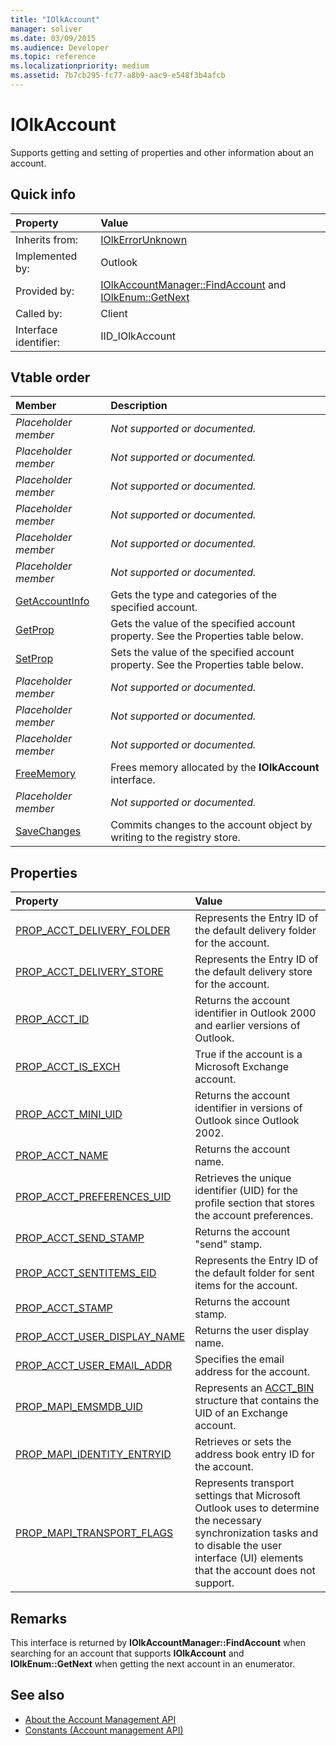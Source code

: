 ```yaml
---
title: "IOlkAccount"
manager: soliver
ms.date: 03/09/2015
ms.audience: Developer
ms.topic: reference
ms.localizationpriority: medium
ms.assetid: 7b7cb295-fc77-a8b9-aac9-e548f3b4afcb
---
```


# IOlkAccount

Supports getting and setting of properties and other information about an account.
  
## Quick info

|Property |Value |
|:-----|:-----|
|Inherits from:  <br/> |[IOlkErrorUnknown](iolkerrorunknown.md) <br/> |
|Implemented by:  <br/> |Outlook  <br/> |
|Provided by:  <br/> |[IOlkAccountManager::FindAccount](iolkaccountmanager-findaccount.md) and [IOlkEnum::GetNext](iolkenum-getnext.md) <br/> |
|Called by:  <br/> |Client  <br/> |
|Interface identifier:  <br/> |IID_IOlkAccount  <br/> |
   
## Vtable order

|Member |Description |
|:-----|:-----|
| *Placeholder member*  <br/> | *Not supported or documented.*  <br/> |
| *Placeholder member*  <br/> | *Not supported or documented.*  <br/> |
| *Placeholder member*  <br/> | *Not supported or documented.*  <br/> |
| *Placeholder member*  <br/> | *Not supported or documented.*  <br/> |
| *Placeholder member*  <br/> | *Not supported or documented.*  <br/> |
| *Placeholder member*  <br/> | *Not supported or documented.*  <br/> |
|[GetAccountInfo](iolkaccount-getaccountinfo.md) <br/> |Gets the type and categories of the specified account. |
|[GetProp](iolkaccount-getprop.md) <br/> |Gets the value of the specified account property. See the Properties table below. |
|[SetProp](iolkaccount-setprop.md) <br/> |Sets the value of the specified account property. See the Properties table below. |
| *Placeholder member*  <br/> | *Not supported or documented.*  <br/> |
| *Placeholder member*  <br/> | *Not supported or documented.*  <br/> |
| *Placeholder member*  <br/> | *Not supported or documented.*  <br/> |
|[FreeMemory](iolkaccount-freememory.md) <br/> |Frees memory allocated by the **IOlkAccount** interface. |
| *Placeholder member*  <br/> | *Not supported or documented.*  <br/> |
|[SaveChanges](iolkaccount-savechanges.md) <br/> |Commits changes to the account object by writing to the registry store. |
   
## Properties

|Property |Value |
|:-----|:-----|
|[PROP_ACCT_DELIVERY_FOLDER](prop_acct_delivery_folder.md) <br/> |Represents the Entry ID of the default delivery folder for the account. |
|[PROP_ACCT_DELIVERY_STORE](prop_acct_delivery_store.md) <br/> |Represents the Entry ID of the default delivery store for the account. |
|[PROP_ACCT_ID](prop_acct_id.md) <br/> |Returns the account identifier in Outlook 2000 and earlier versions of Outlook. |
|[PROP_ACCT_IS_EXCH](prop_acct_is_exch.md) <br/> |True if the account is a Microsoft Exchange account. |
|[PROP_ACCT_MINI_UID](prop_acct_mini_uid.md) <br/> |Returns the account identifier in versions of Outlook since Outlook 2002. |
|[PROP_ACCT_NAME](prop_acct_name.md) <br/> |Returns the account name. |
|[PROP_ACCT_PREFERENCES_UID](prop_acct_preferences_uid.md) <br/> |Retrieves the unique identifier (UID) for the profile section that stores the account preferences. |
|[PROP_ACCT_SEND_STAMP](prop_acct_send_stamp.md) <br/> |Returns the account "send" stamp. |
|[PROP_ACCT_SENTITEMS_EID](prop_acct_sentitems_eid.md) <br/> |Represents the Entry ID of the default folder for sent items for the account. |
|[PROP_ACCT_STAMP](prop_acct_stamp.md) <br/> |Returns the account stamp. |
|[PROP_ACCT_USER_DISPLAY_NAME](prop_acct_user_display_name.md) <br/> |Returns the user display name. |
|[PROP_ACCT_USER_EMAIL_ADDR](prop_acct_user_email_addr.md) <br/> |Specifies the email address for the account. |
|[PROP_MAPI_EMSMDB_UID](prop_mapi_emsmdb_uid.md) <br/> |Represents an [ACCT_BIN](acct_bin.md) structure that contains the UID of an Exchange account. |
|[PROP_MAPI_IDENTITY_ENTRYID](prop_mapi_identity_entryid.md) <br/> |Retrieves or sets the address book entry ID for the account. |
|[PROP_MAPI_TRANSPORT_FLAGS](prop_mapi_transport_flags.md) <br/> |Represents transport settings that Microsoft Outlook uses to determine the necessary synchronization tasks and to disable the user interface (UI) elements that the account does not support. |
   
## Remarks

This interface is returned by **IOlkAccountManager::FindAccount** when searching for an account that supports **IOlkAccount** and **IOlkEnum::GetNext** when getting the next account in an enumerator. 
  
## See also

- [About the Account Management API](about-the-account-management-api.md)  
- [Constants (Account management API)](constants-account-management-api.md)

